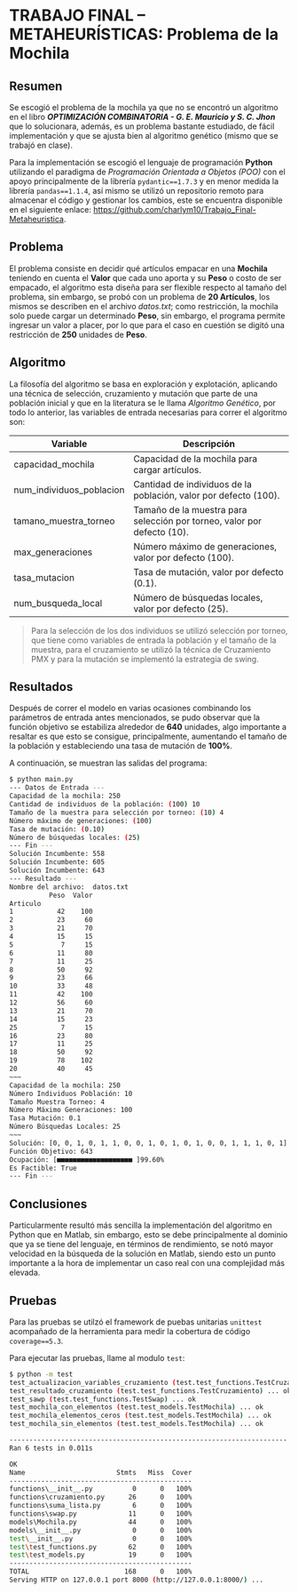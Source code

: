 # TRABAJO FINAL – METAHEURÍSTICAS: Problema de la Mochila

## Resumen

Se escogió el problema de la mochila ya que no se encontró un algoritmo en el libro ***OPTIMIZACIÓN COMBINATORIA - G. E. Mauricio y S. C. Jhon*** que lo solucionara, además, es un problema bastante estudiado, de fácil implementación y que se ajusta bien al algoritmo genético (mismo que se trabajó en clase).

Para la implementación se escogió el lenguaje de programación **Python** utilizando el paradigma de *Programación Orientada a Objetos (POO)* con el apoyo principalmente de la librería `pydantic==1.7.3` y en menor medida la librería `pandas==1.1.4`, así mismo se utilizó un repositorio remoto para almacenar el código y gestionar los cambios, este se encuentra disponible en el siguiente enlace: <https://github.com/charlym10/Trabajo_Final-Metaheuristica>.

## Problema

El problema consiste en decidir qué artículos empacar en una **Mochila** teniendo en cuenta el **Valor** que cada uno aporta y su **Peso** o costo de ser empacado, el algoritmo esta diseña para ser flexible respecto al tamaño del problema, sin embargo, se probó con un problema de **20 Artículos**, los mismos se describen en el archivo *datos.txt*; como restricción, la mochila solo puede cargar un determinado **Peso**, sin embargo, el programa permite ingresar un valor a placer, por lo que para el caso en cuestión se digitó una restricción de **250** unidades de **Peso**.

## Algoritmo

La filosofía del algoritmo se basa en exploración y explotación, aplicando una técnica de selección, cruzamiento y mutación que parte de una población inicial y que en la literatura se le llama *Algoritmo Genético*, por todo lo anterior, las variables de entrada necesarias para correr el algoritmo son:

| Variable | Descripción |
| ------ | ------ |
| capacidad_mochila | Capacidad de la mochila para cargar artículos. |
| num_individuos_poblacion | Cantidad de individuos de la población, valor por defecto (100). |
| tamano_muestra_torneo | Tamaño de la muestra para selección por torneo, valor por defecto (10). |
| max_generaciones | Número máximo de generaciones, valor por defecto (100). |
| tasa_mutacion | Tasa de mutación, valor por defecto (0.1). |
| num_busqueda_local | Número de búsquedas locales, valor por defecto (25). |

> Para la selección de los dos individuos se utilizó selección por torneo, que tiene como variables de entrada la población y el tamaño de la muestra, para el cruzamiento se utilizó la técnica de Cruzamiento PMX y para la mutación se implementó la estrategia de swing.

## Resultados

Después de correr el modelo en varias ocasiones combinando los parámetros de entrada antes mencionados, se pudo observar que la función objetivo se estabiliza alrededor de **640** unidades, algo importante a resaltar es que esto se consigue, principalmente, aumentando el tamaño de la población y estableciendo una tasa de mutación de **100%**.

A continuación, se muestran las salidas del programa:

```sh
$ python main.py
--- Datos de Entrada ---
Capacidad de la mochila: 250
Cantidad de individuos de la población: (100) 10
Tamaño de la muestra para selección por torneo: (10) 4
Número máximo de generaciones: (100)
Tasa de mutación: (0.10)
Número de búsquedas locales: (25)
--- Fin ---
Solución Incumbente: 558
Solución Incumbente: 605
Solución Incumbente: 643
--- Resultado ---
Nombre del archivo:  datos.txt
          Peso  Valor
Articulo
1           42    100
2           23     60
3           21     70
4           15     15
5            7     15
6           11     80
7           11     25
8           50     92
9           23     66
10          33     48
11          42    100
12          56     60
13          21     70
14          15     23
25           7     15
16          23     80
17          11     25
18          50     92
19          78    102
20          40     45
~~~
Capacidad de la mochila: 250
Número Individuos Población: 10
Tamaño Muestra Torneo: 4
Número Máximo Generaciones: 100
Tasa Mutación: 0.1
Número Búsquedas Locales: 25
~~~
Solución: [0, 0, 1, 0, 1, 1, 0, 0, 1, 0, 1, 0, 1, 0, 0, 1, 1, 1, 0, 1]
Función Objetivo: 643
Ocupación: [■■■■■■■■■■■■■■■■■■■ ]99.60%
Es Factible: True
--- Fin ---
```

## Conclusiones

Particularmente resultó más sencilla la implementación del algoritmo en Python que en Matlab, sin embargo, esto se debe principalmente al dominio que ya se tiene del lenguaje, en términos de rendimiento, se notó mayor velocidad en la búsqueda de la solución en Matlab, siendo esto un punto importante a la hora de implementar un caso real con una complejidad más elevada.

## Pruebas

Para las pruebas se utilzó el framework de puebas unitarias `unittest` acompañado de la herramienta para medir la cobertura de código `coverage==5.3`.

Para ejecutar las pruebas, llame al modulo `test`:

```sh
$ python -m test
test_actualizacion_variables_cruzamiento (test.test_functions.TestCruzamiento) ... ok
test_resultado_cruzamiento (test.test_functions.TestCruzamiento) ... ok
test_sawp (test.test_functions.TestSwap) ... ok
test_mochila_con_elementos (test.test_models.TestMochila) ... ok
test_mochila_elementos_ceros (test.test_models.TestMochila) ... ok
test_mochila_sin_elementos (test.test_models.TestMochila) ... ok

----------------------------------------------------------------------
Ran 6 tests in 0.011s

OK
Name                       Stmts   Miss  Cover
----------------------------------------------
functions\__init__.py          0      0   100%
functions\cruzamiento.py      26      0   100%
functions\suma_lista.py        6      0   100%
functions\swap.py             11      0   100%
models\Mochila.py             44      0   100%
models\__init__.py             0      0   100%
test\__init__.py               0      0   100%
test\test_functions.py        62      0   100%
test\test_models.py           19      0   100%
----------------------------------------------
TOTAL                        168      0   100%
Serving HTTP on 127.0.0.1 port 8000 (http://127.0.0.1:8000/) ...
```
